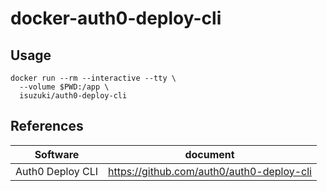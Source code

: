 # docker-auth0-deploy-cli

## Usage
```
docker run --rm --interactive --tty \
  --volume $PWD:/app \
  isuzuki/auth0-deploy-cli
```

## References
|Software|document|
| --- | --- |
|Auth0 Deploy CLI|https://github.com/auth0/auth0-deploy-cli|
